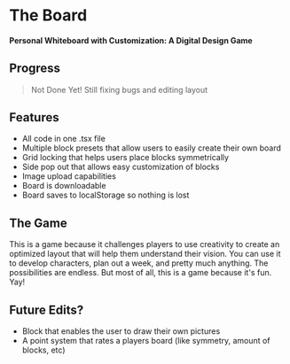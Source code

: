 # The Board
#### Personal Whiteboard with Customization: A Digital Design Game

## Progress
> Not Done Yet! Still fixing bugs and editing layout


## Features
- All code in one .tsx file
- Multiple block presets that allow users to easily create their own board
- Grid locking that helps users place blocks symmetrically
- Side pop out that allows easy customization of blocks
- Image upload capabilities
- Board is downloadable
- Board saves to localStorage so nothing is lost

## The Game
This is a game because it challenges players to use creativity to create an optimized layout that will help them understand their vision. You can use it to develop characters, plan out a week, and pretty much anything. The possibilities are endless. But most of all, this is a game because it's fun. Yay!

## Future Edits?
- Block that enables the user to draw their own pictures
- A point system that rates a players board (like symmetry, amount of blocks, etc)

      
